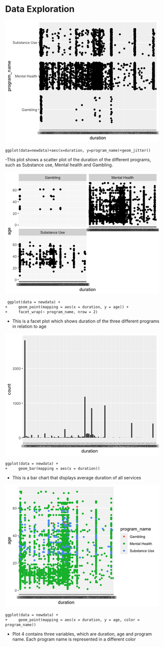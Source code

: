 # Data Exploration





![Plot 1](Rplot01.png)

```
ggplot(data=newdata)+aes(x=duration, y=program_name)+geom_jitter()
```

-This plot shows a scatter plot of the duration of the different programs, such as Substance use, Mental health and Gambling. 


![Plot 2](Rplot02.png)

```
 ggplot(data = newdata) + 
+     geom_point(mapping = aes(x = duration, y = age)) + 
+     facet_wrap(~ program_name, nrow = 2)
```

- This is a facet plot which shows duration of the three different programs in relation to age


![Plot 3](Rplot03.png)

```
ggplot(data = newdata) + 
+     geom_bar(mapping = aes(x = duration))
```

- This is a bar chart that displays average duration of all services


![Plot 4](Rplot04.png)

```
ggplot(data = newdata) + 
+     geom_point(mapping = aes(x = duration, y = age, color = program_name))
```

- Plot 4 contains three variables, which are duration, age and program name. Each program name is represented in a different color 
